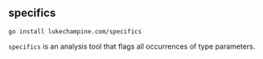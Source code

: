 specifics
---------

```
go install lukechampine.com/specifics
```

`specifics` is an analysis tool that flags all occurrences of type parameters.
